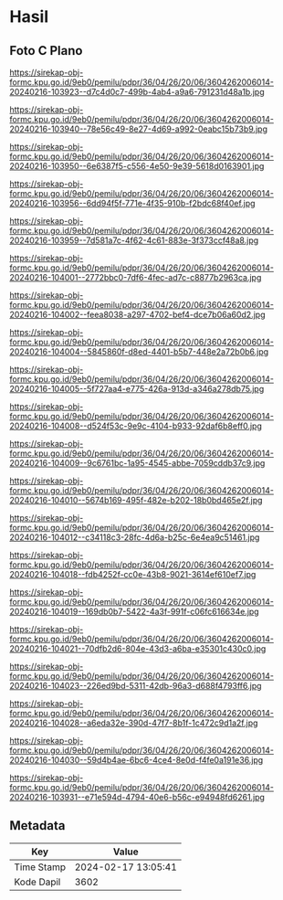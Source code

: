 # Hasil

## Foto C Plano

https://sirekap-obj-formc.kpu.go.id/9eb0/pemilu/pdpr/36/04/26/20/06/3604262006014-20240216-103923--d7c4d0c7-499b-4ab4-a9a6-791231d48a1b.jpg

https://sirekap-obj-formc.kpu.go.id/9eb0/pemilu/pdpr/36/04/26/20/06/3604262006014-20240216-103940--78e56c49-8e27-4d69-a992-0eabc15b73b9.jpg

https://sirekap-obj-formc.kpu.go.id/9eb0/pemilu/pdpr/36/04/26/20/06/3604262006014-20240216-103950--6e6387f5-c556-4e50-9e39-5618d0163901.jpg

https://sirekap-obj-formc.kpu.go.id/9eb0/pemilu/pdpr/36/04/26/20/06/3604262006014-20240216-103956--6dd94f5f-771e-4f35-910b-f2bdc68f40ef.jpg

https://sirekap-obj-formc.kpu.go.id/9eb0/pemilu/pdpr/36/04/26/20/06/3604262006014-20240216-103959--7d581a7c-4f62-4c61-883e-3f373ccf48a8.jpg

https://sirekap-obj-formc.kpu.go.id/9eb0/pemilu/pdpr/36/04/26/20/06/3604262006014-20240216-104001--2772bbc0-7df6-4fec-ad7c-c8877b2963ca.jpg

https://sirekap-obj-formc.kpu.go.id/9eb0/pemilu/pdpr/36/04/26/20/06/3604262006014-20240216-104002--feea8038-a297-4702-bef4-dce7b06a60d2.jpg

https://sirekap-obj-formc.kpu.go.id/9eb0/pemilu/pdpr/36/04/26/20/06/3604262006014-20240216-104004--5845860f-d8ed-4401-b5b7-448e2a72b0b6.jpg

https://sirekap-obj-formc.kpu.go.id/9eb0/pemilu/pdpr/36/04/26/20/06/3604262006014-20240216-104005--5f727aa4-e775-426a-913d-a346a278db75.jpg

https://sirekap-obj-formc.kpu.go.id/9eb0/pemilu/pdpr/36/04/26/20/06/3604262006014-20240216-104008--d524f53c-9e9c-4104-b933-92daf6b8eff0.jpg

https://sirekap-obj-formc.kpu.go.id/9eb0/pemilu/pdpr/36/04/26/20/06/3604262006014-20240216-104009--9c6761bc-1a95-4545-abbe-7059cddb37c9.jpg

https://sirekap-obj-formc.kpu.go.id/9eb0/pemilu/pdpr/36/04/26/20/06/3604262006014-20240216-104010--5674b169-495f-482e-b202-18b0bd465e2f.jpg

https://sirekap-obj-formc.kpu.go.id/9eb0/pemilu/pdpr/36/04/26/20/06/3604262006014-20240216-104012--c34118c3-28fc-4d6a-b25c-6e4ea9c51461.jpg

https://sirekap-obj-formc.kpu.go.id/9eb0/pemilu/pdpr/36/04/26/20/06/3604262006014-20240216-104018--fdb4252f-cc0e-43b8-9021-3614ef610ef7.jpg

https://sirekap-obj-formc.kpu.go.id/9eb0/pemilu/pdpr/36/04/26/20/06/3604262006014-20240216-104019--169db0b7-5422-4a3f-991f-c06fc616634e.jpg

https://sirekap-obj-formc.kpu.go.id/9eb0/pemilu/pdpr/36/04/26/20/06/3604262006014-20240216-104021--70dfb2d6-804e-43d3-a6ba-e35301c430c0.jpg

https://sirekap-obj-formc.kpu.go.id/9eb0/pemilu/pdpr/36/04/26/20/06/3604262006014-20240216-104023--226ed9bd-5311-42db-96a3-d688f4793ff6.jpg

https://sirekap-obj-formc.kpu.go.id/9eb0/pemilu/pdpr/36/04/26/20/06/3604262006014-20240216-104028--a6eda32e-390d-47f7-8b1f-1c472c9d1a2f.jpg

https://sirekap-obj-formc.kpu.go.id/9eb0/pemilu/pdpr/36/04/26/20/06/3604262006014-20240216-104030--59d4b4ae-6bc6-4ce4-8e0d-f4fe0a191e36.jpg

https://sirekap-obj-formc.kpu.go.id/9eb0/pemilu/pdpr/36/04/26/20/06/3604262006014-20240216-103931--e71e594d-4794-40e6-b56c-e94948fd6261.jpg


## Metadata

| Key        | Value               |
| ---------- | ------------------- |
| Time Stamp | 2024-02-17 13:05:41 |
| Kode Dapil | 3602                |



